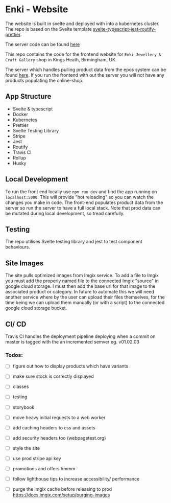 # Enki - Website

The website is built in svelte and deployed with into a kubernetes cluster. The repo is based on the Svelte template [svelte-typescript-jest-routify-prettier](https://github.com/jaskaransarkaria/svelte-typescript-jest-routify-prettier).

The server code can be found [here](https://github.com/jaskaransarkaria/enki-server)

This repo contains the code for the frontend website for `Enki Jewellery & Craft Gallery` shop in Kings Heath, Birmingham, UK.

The server which handles pulling product data from the epos system can be found [here](https://github.com/jaskaransarkaria/enki-server). If you run the frontend with out the server you will not have any products populating the online-shop.

## App Structure

* Svelte & typescript
* Docker
* Kubernetes
* Prettier
* Svelte Testing Library
* Stripe
* Jest
* Routify
* Travis CI
* Rollup
* Husky

## Local Development

To run the front end locally use `npm run dev` and find the app running on `localhost:5000`. This will provide "hot reloading" so you can watch the changes you make in code. The front-end populates product data from the server so run the server to have a full local stack.
Note that prod data can be mutated during local development, so tread carefully.

## Testing

The repo utilises Svelte testing library and jest to test component behaviours.

## Site Images

The site pulls optimized images from Imgix service. To add a file to Imgix you must add the properly named file to the connected Imgix "source" in google cloud storage. I must then add the base url for that image to the associated
product or category. In future to automate this we will need another service where by the user can upload their files themselves, for the time being we can upload them manually (or with a script) to the connected google cloud storage bucket.

## CI/ CD

Travis CI handles the deployment pipeline deploying when a commit on master is tagged with the an incremented semver eg. v01.02.03

### Todos:

- [ ] figure out how to display products which have variants

- [ ] make sure stock is correctly displayed
- [ ] classes
- [ ] testing
- [ ] storybook

- [ ] move heavy initial requests to a web worker
- [ ] add caching headers to css and assets
- [ ] add security headers too (webpagetest.org)

- [ ] style the site
- [ ] use prod stripe api key
- [ ] promotions and offers hmmm

- [ ] follow lighthouse tips to increase accessibility/ performance
- [ ] purge the imgix cache before releasing to prod https://docs.imgix.com/setup/purging-images